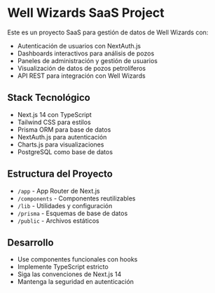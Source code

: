 <!-- Well Wizards SaaS Project Instructions -->
# Well Wizards SaaS Project

Este es un proyecto SaaS para gestión de datos de Well Wizards con:
- Autenticación de usuarios con NextAuth.js
- Dashboards interactivos para análisis de pozos
- Paneles de administración y gestión de usuarios
- Visualización de datos de pozos petrolíferos
- API REST para integración con Well Wizards

## Stack Tecnológico
- Next.js 14 con TypeScript
- Tailwind CSS para estilos
- Prisma ORM para base de datos
- NextAuth.js para autenticación
- Charts.js para visualizaciones
- PostgreSQL como base de datos

## Estructura del Proyecto
- `/app` - App Router de Next.js
- `/components` - Componentes reutilizables
- `/lib` - Utilidades y configuración
- `/prisma` - Esquemas de base de datos
- `/public` - Archivos estáticos

## Desarrollo
- Use componentes funcionales con hooks
- Implemente TypeScript estricto
- Siga las convenciones de Next.js 14
- Mantenga la seguridad en autenticación